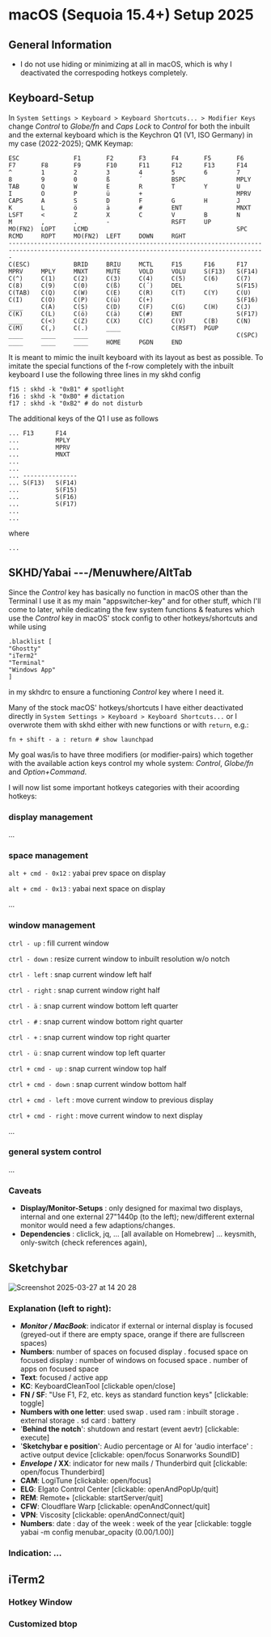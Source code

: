 # macOS (Sequoia 15.4+) Setup 2025

## General Information

- I do not use hiding or minimizing at all in macOS, which is why I deactivated the correspoding hotkeys completely.

## Keyboard-Setup

In `System Settings > Keyboard > Keyboard Shortcuts... > Modifier Keys` change _Control_ to _Globe/fn_ and _Caps Lock_ to _Control_ for both the inbuilt and the external keyboard which is the Keychron Q1 (V1, ISO Germany) in my case (2022-2025); QMK Keymap:

```
ESC               F1       F2       F3       F4       F5       F6       F7       F8       F9       F10      F11      F12      F13      F14
^        1        2        3        4        5        6        7        8        9        0        ß        ´        BSPC              MPLY
TAB      Q        W        E        R        T        Y        U        I        O        P        ü        +                          MPRV
CAPS     A        S        D        F        G        H        J        K        L        ö        ä        #        ENT               MNXT
LSFT     <        Z        X        C        V        B        N        M        ,        .        -                 RSFT     UP
MO(FN2)  LOPT     LCMD                                         SPC                        RCMD     ROPT     MO(FN2)  LEFT     DOWN     RGHT
---------------------------------------------------------------------------------------------------------------------------------------------
C(ESC)            BRID     BRIU     MCTL     F15      F16      F17      MPRV     MPLY     MNXT     MUTE     VOLD     VOLU     S(F13)   S(F14)
C(^)     C(1)     C(2)     C(3)     C(4)     C(5)     C(6)     C(7)     C(8)     C(9)     C(0)     C(ß)     C(´)     DEL               S(F15)
C(TAB)   C(Q)     C(W)     C(E)     C(R)     C(T)     C(Y)     C(U)     C(I)     C(O)     C(P)     C(ü)     C(+)                       S(F16)
____     C(A)     C(S)     C(D)     C(F)     C(G)     C(H)     C(J)     C(K)     C(L)     C(ö)     C(ä)     C(#)     ENT               S(F17)
____     C(<)     C(Z)     C(X)     C(C)     C(V)     C(B)     C(N)     C(M)     C(,)     C(.)     ____              C(RSFT)  PGUP
____     ____     ____                                         C(SPC)                     ____     ____     ____     HOME     PGDN     END
```

It is meant to mimic the inuilt keyboard with its layout as best as possible.
To imitate the special functions of the f-row completely with the inbuilt keyboard I use the following three lines in my skhd config

```
f15 : skhd -k "0xB1" # spotlight
f16 : skhd -k "0xB0" # dictation
f17 : skhd -k "0xB2" # do not disturb
```

The additional keys of the Q1 I use as follows

```
... F13      F14
...          MPLY
...          MPRV
...          MNXT
...
...
... ---------------
... S(F13)   S(F14)
...          S(F15)
...          S(F16)
...          S(F17)
...
...
```

where 

```
...
```

## SKHD/Yabai ---/Menuwhere/AltTab

Since the _Control_ key has basically no function in macOS other than the Terminal I use it as my main "appswitcher-key" and for other stuff, which I'll come to later, while dedicating the few system functions & features which use the _Control_ key in macOS' stock config to other hotkeys/shortcuts and while using 

```
.blacklist [
"Ghostty"
"iTerm2"
"Terminal"
"Windows App"
]
```

in my skhdrc to ensure a functioning _Control_ key where I need it.

Many of the stock macOS' hotkeys/shortcuts I have either deactivated directly in `System Settings > Keyboard > Keyboard Shortcuts...` or I overwrote them with skhd either with new functions or with `return`, e.g.: 

`fn + shift - a : return # show launchpad`

My goal was/is to have three modifiers (or modifier-pairs) which together with the available action keys control my whole system:
_Control_, _Globe/fn_ and _Option+Command_.

I will now list some important hotkeys categories with their acoording hotkeys:

### display management ###

...

### space management ###

`alt + cmd - 0x12` : yabai prev space on display

`alt + cmd - 0x13` : yabai next space on display

...

### window management ###

`ctrl - up` : fill current window

`ctrl - down` : resize current window to inbuilt resolution w/o notch

`ctrl - left` : snap current window left half

`ctrl - right` : snap current window right half

`ctrl - ä` : snap current window bottom left quarter

`ctrl - #` : snap current window bottom right quarter

`ctrl - +` : snap current window top right quarter

`ctrl - ü` : snap current window top left quarter

`ctrl + cmd - up` : snap current window top half

`ctrl + cmd - down` : snap current window bottom half

`ctrl + cmd - left` : move current window to previous display

`ctrl + cmd - right` : move current window to next display

...

### general system control ###

...

### Caveats

- **Display/Monitor-Setups** : only designed for maximal two displays, internal and one external 27"1440p (to the left); new/different external monitor would need a few adaptions/changes.
- **Dependencies** : cliclick, jq, ... [all available on Homebrew] ... keysmith, only-switch (check references again), 

## Sketchybar

![Screenshot 2025-03-27 at 14 20 28](https://github.com/user-attachments/assets/2f9a8f46-c15a-4720-adca-d1534a5c2351)

### Explanation (left to right):
- **_Monitor / MacBook_**: indicator if external or internal display is focused (greyed-out if there are empty space, orange if there are fullscreen spaces)
- **Numbers**: number of spaces on focused display . focused space on focused display : number of windows on focused space . number of apps on focused space
- **Text**: focused / active app
- **KC**: KeyboardCleanTool [clickable open/close]
- **FN / SF**: "Use F1, F2, etc. keys as standard function keys" [clickable: toggle]
- **Numbers with one letter**: used swap . used ram : inbuilt storage . external storage . sd card : battery
- '**Behind the notch**': shutdown and restart (event aevtr) [clickable: execute]
- '**Sketchybar e position**': Audio percentage or AI for 'audio interface' : active output device [clickable: open/focus Sonarworks SoundID]
- **_Envelope_ / XX**: indicator for new mails / Thunderbird quit [clickable: open/focus Thunderbird]
- **CAM**: LogiTune [clickable: open/focus]
- **ELG**: Elgato Control Center [clickable: openAndPopUp/quit]
- **REM**: Remote+ [clickable: startServer/quit]
- **CFW**: Cloudflare Warp [clickable: openAndConnect/quit]
- **VPN**: Viscosity [clickable: openAndConnect/quit]
- **Numbers**: date : day of the week : week of the year [clickable: toggle yabai -m config menubar_opacity (0.00/1.00)]

### Indication: ...

## iTerm2

### Hotkey Window

<!-- ![Screenshot 2025-03-29 at 11 50 01](https://github.com/user-attachments/assets/df4c5621-4fc6-40e6-ac33-6e41be3383cc) -->

### Customized btop
